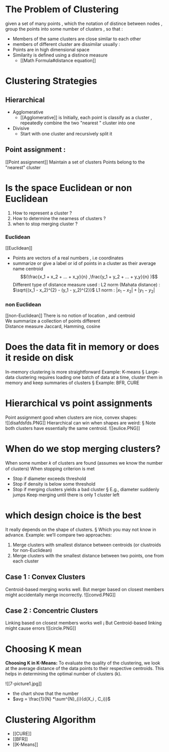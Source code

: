 

# The Problem of Clustering 
given  a set of many points , which the notation of distince between nodes , group the points into some number of clusters , so that : 
- Members of the same clusters  are close similar to each other 
- members of different cluster are dissimilar 
usually : 
- Points are in high dimensional  space 
- Similarity is defined using a distince measure 
	- [[Math Formula#distance equation]]
# Clustering  Strategies  

## Hierarchical 
- Agglomerative
	- [[Agglomerative]] is Initially, each point is classify as a cluster , repeatedly combine the two "nearest " cluster into one 
- Divisive
	- Start with one cluster and recursively split it
## Point assignment : 
[[Point assignment]] Maintain a set of clusters Points belong to the "nearest" cluster 
# Is the space Euclidean or non Euclidean 

1. How to represent a cluster ? 
2. How to determine the nearness of clusters ? 
3. when to stop merging cluster ? 
### Euclidean 

[[Euclidean]]
- Points are vectors of a real numbers , i.e coordinates 
- summarize or give a label or id of points in a cluster as their average name centroid  
$$(\frac{x_1 +  x_2  + ... + x_y}{n} ,\frac{y_1 +  y_2  + ... + y_y}{n}  )$$
Different type of distance measure used : 
L2 norm (Mahata distance) :  $\sqrt{(x_1 - x_2)^{2} -  (y_1 - y_2)^{2}}$
L1 norm  : $|x_1  -x_2| +|y_1  -y_2|$ 

### non Euclidean 

[[non-Euclidean]]
There is no notion of location , and centroid  
We summarize a collection of points different  
Distance measure  Jaccard, Hamming, cosine
# Does the data fit in memory or does it reside on disk 
In-memory clustering
is more straightforward 
Example: K-means § Large-data clustering requires loading one batch of data at a time, cluster them in memory and keep summaries of clusters § Example: BFR, CURE


# Hierarchical vs point  assignments 

Point assignment good when clusters are nice, convex shapes:  
![[disafdsfds.PNG]]
Hierarchical can win when shapes are weird: § Note both clusters have essentially the same centroid.
![[eulice.PNG]]

# When do we stop merging clusters?

When some number 𝑘 of clusters are found (assumes we know the number of clusters) 
When stopping criterion is met
-  Stop if diameter exceeds threshold
-  Stop if density is below some threshold
-  Stop if merging clusters yields a bad cluster § E.g., diameter suddenly jumps
Keep merging until there is only 1 cluster left


# which design choice is the best 
It really depends on the shape of clusters. 
§ Which you may not know in advance. 
Example: we’ll compare two approaches: 
1. Merge clusters with smallest distance between centroids (or clustroids for non-Euclidean) 
2. Merge clusters with the smallest distance between two points, one from each cluster
## Case 1 : Convex Clusters 
Centroid-based merging works well. 
But merger based on closest members might accidentally merge incorrectly.
![[convd.PNG]]
## Case 2 : Concentric Clusters 

Linking based on closest members works well ¡ 
But Centroid-based linking might cause errors
![[circle.PNG]]


# Choosing K mean 

**Choosing K in K-Means:** To evaluate the quality of the clustering, we look at the average distance of the data points to their respective centroids. This helps in determining the optimal number of clusters (k). 

![[7-picture1.jpg]]
- the chart show that the number 
-  $avg  = \frac{1}{N} *\sum^{N}_{i}{d(X_i , C_i)}$ 
# Clustering Algorithm 
- [[CURE]]
- [[BFR]]
- [[K-Means]]